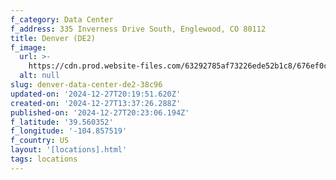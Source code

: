 ```yaml
---
f_category: Data Center
f_address: 335 Inverness Drive South, Englewood, CO 80112
title: Denver (DE2)
f_image:
  url: >-
    https://cdn.prod.website-files.com/63292785af73226ede52b1c8/676ef0ca62cb1cf6cb125a1a_676ebe4a7286a11d203dbfe5_676ead960817591f48925d0e_o7mf0cxiif78piclaaoe.avif
  alt: null
slug: denver-data-center-de2-38c96
updated-on: '2024-12-27T20:19:51.620Z'
created-on: '2024-12-27T13:37:26.288Z'
published-on: '2024-12-27T20:23:06.194Z'
f_latitude: '39.560352'
f_longitude: '-104.857519'
f_country: US
layout: '[locations].html'
tags: locations
---
```



